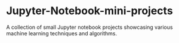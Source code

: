 # Jupyter-Notebook-mini-projects
A collection of small Jupyter notebook projects showcasing various machine learning techniques and algorithms.

